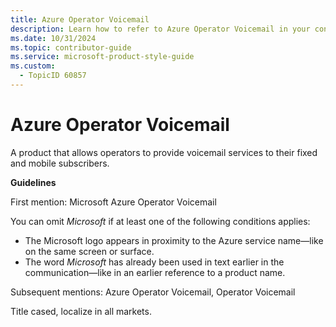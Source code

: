 ```yaml
---
title: Azure Operator Voicemail
description: Learn how to refer to Azure Operator Voicemail in your content.
ms.date: 10/31/2024
ms.topic: contributor-guide
ms.service: microsoft-product-style-guide
ms.custom:
  - TopicID 60857
---
```



# Azure Operator Voicemail

A product that allows operators to provide voicemail services to their fixed and mobile subscribers.  

**Guidelines**

First mention: Microsoft Azure Operator Voicemail  

You can omit *Microsoft* if at least one of the following conditions applies:  

- The Microsoft logo appears in proximity to the Azure service name—like on the same screen or surface.  
- The word *Microsoft* has already been used in text earlier in the communication—like in an earlier reference to a product name.  

Subsequent mentions: Azure Operator Voicemail, Operator Voicemail  

Title cased, localize in all markets.  

